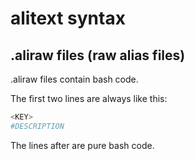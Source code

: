 # alitext syntax

## .aliraw files (raw alias files)
.aliraw files contain bash code.

The first two lines are always like this:
```bash
<KEY>
#DESCRIPTION
```
The lines after are pure bash code.
